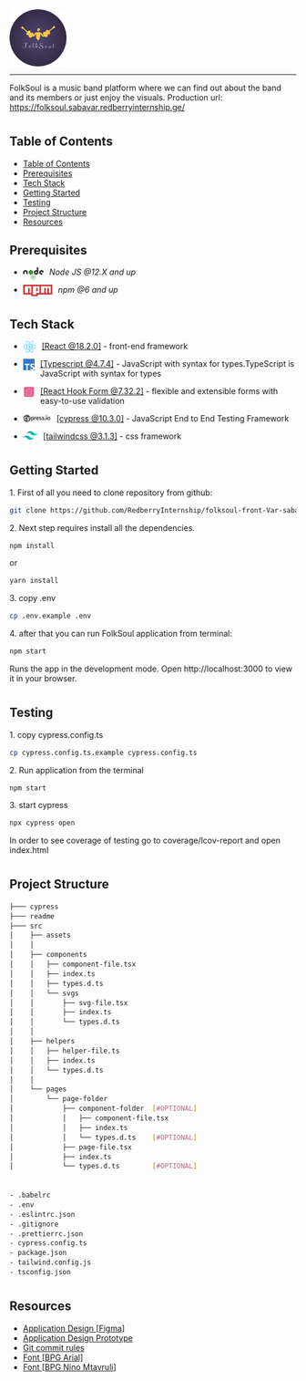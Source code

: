  <div style="display:flex; align-items: center">
  <img src="readme/assets/Logo.png" alt="logo" height="100" style="margin-right: 20px" />
</div>

---

FolkSoul is a music band platform where we can find out about the band and its members or just enjoy the visuals.
Production url: https://folksoul.sabavar.redberryinternship.ge/

#

## Table of Contents

- [Table of Contents](#table-of-contents)
- [Prerequisites](#prerequisites)
- [Tech Stack](#tech-stack)
- [Getting Started](#getting-started)
- [Testing](#testing)
- [Project Structure](#project-structure)
- [Resources](#resources)

## Prerequisites

- <img style="padding-right:10px;" align="left"  src="readme/assets/NodeJs.png"   height="22"/> <p>_Node JS @12.X and up_</p>
- <img style="padding-right:10px;" align="left"  src="readme/assets/Npm.png"   height="20"/> <p>_npm @6 and up_</p>

#

## Tech Stack

- <img style="padding-right:10px;" align="left"  src="readme/assets/React.png"   height="20"/> <p><a href="https://reactjs.org/" target="_blank">[React @18.2.0]</a> - front-end framework<p/>

- <img style="padding-right:10px;" align="left"  src="readme/assets/Typescript.png"   height="20"/> <p><a href="https://www.typescriptlang.org/" target="_blank">[Typescript @4.7.4]</a> - JavaScript with syntax for types.TypeScript is JavaScript with syntax for types<p/>

- <img style="padding-right:10px;" align="left"  src="readme/assets/ReactHookForm.png"   height="20"/> <p><a href="https://react-hook-form.com/" target="_blank">[React Hook Form @7.32.2]</a> - flexible and extensible forms with easy-to-use validation<p/>

- <img style="padding-right:10px;" align="left"  src="readme/assets/Cypress.png"   height="15"/> <p><a href="https://www.cypress.io/" target="_blank">[cypress @10.3.0]</a> - JavaScript End to End Testing Framework<p/>

- <img style="padding-right:10px;" align="left"  src="readme/assets/TailwindLogo.png"   height="15"/> <p><a href="https://tailwindcss.com/" target="_blank">[tailwindcss @3.1.3]</a> - css framework<p/>

#

## Getting Started

1\. First of all you need to clone repository from github:

```sh
git clone https://github.com/RedberryInternship/folksoul-front-Var-saba.git
```

2\. Next step requires install all the dependencies.

```sh
npm install
```

or

```sh
yarn install
```

3\. copy .env

```sh
cp .env.example .env
```

4\. after that you can run FolkSoul application from terminal:

```sh
npm start
```

Runs the app in the development mode. Open http://localhost:3000 to view it in your browser.

#

## Testing

1\. copy cypress.config.ts

```sh
cp cypress.config.ts.example cypress.config.ts
```

2\. Run application from the terminal

```sh
npm start
```

3\. start cypress

```sh
npx cypress open
```

In order to see coverage of testing go to coverage/lcov-report and open index.html

#

## Project Structure

```bash
├─── cypress
├─── readme
├─── src
│    ├── assets
│    │
│    ├── components
│    │   ├── component-file.tsx
│    │   ├── index.ts
│    │   ├── types.d.ts
│    │   └── svgs
│    │       ├── svg-file.tsx
│    │       ├── index.ts
│    │       └── types.d.ts
│    │
│    ├── helpers
│    │   ├── helper-file.ts
│    │   ├── index.ts
│    │   └── types.d.ts
│    │
│    └── pages
│        └── page-folder
│            ├── component-folder  [#OPTIONAL]
│            │   ├── component-file.tsx
│            │   ├── index.ts
│            │   └── types.d.ts    [#OPTIONAL]
│            ├── page-file.tsx
│            ├── index.ts
│            └── types.d.ts        [#OPTIONAL]


- .babelrc
- .env
- .eslintrc.json
- .gitignore
- .prettierrc.json
- cypress.config.ts
- package.json
- tailwind.config.js
- tsconfig.json

```

#

## Resources

- [Application Design [Figma]](https://www.figma.com/file/ferG8kznuy5s0hMhMZa2Hi/FolkSoul---Bootcamp?node-id=0%3A1)
- [Application Design Prototype](https://www.figma.com/proto/ferG8kznuy5s0hMhMZa2Hi/FolkSoul-Bootcamp?node-id=0%3A1&scaling=contain&page-id=0%3A1)
- [Git commit rules](https://redberry.gitbook.io/resources/git-is-semantikuri-komitebi)
- [Font [BPG Arial]](https://fonts.ge/ka/font/13/BPG-Arial)
- [Font [BPG Nino Mtavruli]](https://fonts.ge/ka/font/143/BPG-Nino-Mtavruli)
